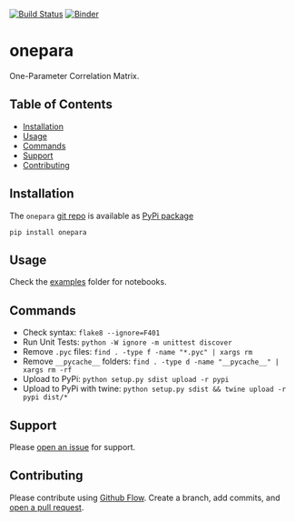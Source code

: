 [![Build Status](https://travis-ci.org/kmedian/onepara.svg?branch=master)](https://travis-ci.org/kmedian/onepara)
[![Binder](https://mybinder.org/badge.svg)](https://mybinder.org/v2/gh/kmedian/onepara/master?urlpath=lab)

# onepara
One-Parameter Correlation Matrix.


## Table of Contents
* [Installation](#installation)
* [Usage](#usage)
* [Commands](#commands)
* [Support](#support)
* [Contributing](#contributing)


## Installation
The `onepara` [git repo](http://github.com/kmedian/onepara) is available as [PyPi package](https://pypi.org/project/onepara)

```
pip install onepara
```


## Usage
Check the [examples](https://github.com/kmedian/onepara/tree/master/examples) folder for notebooks.


## Commands
* Check syntax: `flake8 --ignore=F401`
* Run Unit Tests: `python -W ignore -m unittest discover`
* Remove `.pyc` files: `find . -type f -name "*.pyc" | xargs rm`
* Remove `__pycache__` folders: `find . -type d -name "__pycache__" | xargs rm -rf`
* Upload to PyPi: `python setup.py sdist upload -r pypi`
* Upload to PyPi with twine: `python setup.py sdist && twine upload -r pypi dist/*`


## Support
Please [open an issue](https://github.com/kmedian/onepara/issues/new) for support.


## Contributing
Please contribute using [Github Flow](https://guides.github.com/introduction/flow/). Create a branch, add commits, and [open a pull request](https://github.com/kmedian/onepara/compare/).
